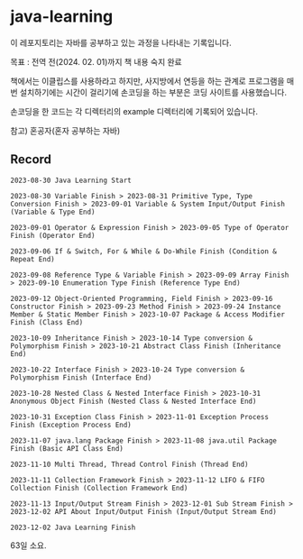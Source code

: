 # java-learning

이 레포지토리는 자바를 공부하고 있는 과정을 나타내는 기록입니다.

목표 : 전역 전(2024. 02. 01)까지 책 내용 숙지 완료 

책에서는 이클립스를 사용하라고 하지만, 사지방에서 연등을 하는 관계로 프로그램을 매번 설치하기에는 시간이 걸리기에 손코딩을 하는 부분은 코딩 사이트를 사용했습니다.

손코딩을 한 코드는 각 디렉터리의 example 디렉터리에 기록되어 있습니다.

참고) 혼공자(혼자 공부하는 자바)

## Record
``2023-08-30 Java Learning Start``

```2023-08-30 Variable Finish > 2023-08-31 Primitive Type, Type Conversion Finish > 2023-09-01 Variable & System Input/Output Finish (Variable & Type End)```

```2023-09-01 Operator & Expression Finish > 2023-09-05 Type of Operator Finish (Operator End)```

```2023-09-06 If & Switch, For & While & Do-While Finish (Condition & Repeat End)```

```2023-09-08 Reference Type & Variable Finish > 2023-09-09 Array Finish > 2023-09-10 Enumeration Type Finish (Reference Type End)```

```2023-09-12 Object-Oriented Programming, Field Finish > 2023-09-16 Constructor Finish > 2023-09-23 Method Finish > 2023-09-24 Instance Member & Static Member Finish > 2023-10-07 Package & Access Modifier Finish (Class End)```

```2023-10-09 Inheritance Finish > 2023-10-14 Type conversion & Polymorphism Finish > 2023-10-21 Abstract Class Finish (Inheritance End)```

```2023-10-22 Interface Finish > 2023-10-24 Type conversion & Polymorphism Finish (Interface End)```

```2023-10-28 Nested Class & Nested Interface Finish > 2023-10-31 Anonymous Object Finish (Nested Class & Nested Interface End)```

```2023-10-31 Exception Class Finish > 2023-11-01 Exception Process Finish (Exception Process End)```

```2023-11-07 java.lang Package Finish > 2023-11-08 java.util Package Finish (Basic API Class End)```

```2023-11-10 Multi Thread, Thread Control Finish (Thread End)```

```2023-11-11 Collection Framework Finish > 2023-11-12 LIFO & FIFO Collection Finish (Collection Framework End)```

```2023-11-13 Input/Output Stream Finish > 2023-12-01 Sub Stream Finish > 2023-12-02 API About Input/Output Finish (Input/Output Stream End)```

```2023-12-02 Java Learning Finish```

63일 소요.
